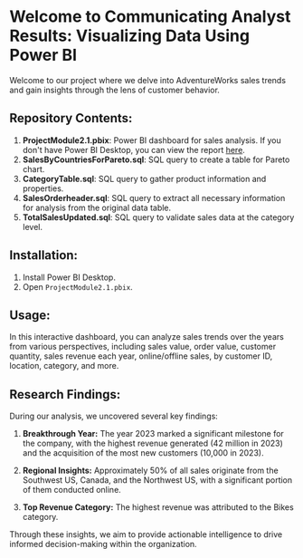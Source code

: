 # Welcome to Communicating Analyst Results: Visualizing Data Using Power BI

Welcome to our project where we delve into AdventureWorks sales trends and gain insights through the lens of customer behavior.

## Repository Contents:

1. **ProjectModule2.1.pbix**: Power BI dashboard for sales analysis. If you don't have Power BI Desktop, you can view the report [here](link-to-report).
2. **SalesByCountriesForPareto.sql**: SQL query to create a table for Pareto chart.
3. **CategoryTable.sql**: SQL query to gather product information and properties.
4. **SalesOrderheader.sql**: SQL query to extract all necessary information for analysis from the original data table.
5. **TotalSalesUpdated.sql**: SQL query to validate sales data at the category level.

## Installation:

1. Install Power BI Desktop.
2. Open `ProjectModule2.1.pbix`.

## Usage:

In this interactive dashboard, you can analyze sales trends over the years from various perspectives, including sales value, order value, customer quantity, sales revenue each year, online/offline sales, by customer ID, location, category, and more.

## Research Findings:

During our analysis, we uncovered several key findings:

1. **Breakthrough Year:** The year 2023 marked a significant milestone for the company, with the highest revenue generated (42 million in 2023) and the acquisition of the most new customers (10,000 in 2023).
   
2. **Regional Insights:** Approximately 50% of all sales originate from the Southwest US, Canada, and the Northwest US, with a significant portion of them conducted online.

3. **Top Revenue Category:** The highest revenue was attributed to the Bikes category.

Through these insights, we aim to provide actionable intelligence to drive informed decision-making within the organization.
